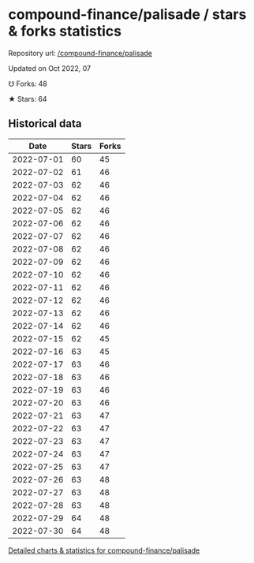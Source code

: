 # compound-finance/palisade / stars & forks statistics

Repository url: [/compound-finance/palisade](https://github.com/compound-finance/palisade)

Updated on Oct 2022, 07

☋ Forks: 48

★ Stars: 64

## Historical data
| Date | Stars | Forks |
|------|-------|-------|
| 2022-07-01 | 60 | 45 | 
| 2022-07-02 | 61 | 46 | 
| 2022-07-03 | 62 | 46 | 
| 2022-07-04 | 62 | 46 | 
| 2022-07-05 | 62 | 46 | 
| 2022-07-06 | 62 | 46 | 
| 2022-07-07 | 62 | 46 | 
| 2022-07-08 | 62 | 46 | 
| 2022-07-09 | 62 | 46 | 
| 2022-07-10 | 62 | 46 | 
| 2022-07-11 | 62 | 46 | 
| 2022-07-12 | 62 | 46 | 
| 2022-07-13 | 62 | 46 | 
| 2022-07-14 | 62 | 46 | 
| 2022-07-15 | 62 | 45 | 
| 2022-07-16 | 63 | 45 | 
| 2022-07-17 | 63 | 46 | 
| 2022-07-18 | 63 | 46 | 
| 2022-07-19 | 63 | 46 | 
| 2022-07-20 | 63 | 46 | 
| 2022-07-21 | 63 | 47 | 
| 2022-07-22 | 63 | 47 | 
| 2022-07-23 | 63 | 47 | 
| 2022-07-24 | 63 | 47 | 
| 2022-07-25 | 63 | 47 | 
| 2022-07-26 | 63 | 48 | 
| 2022-07-27 | 63 | 48 | 
| 2022-07-28 | 63 | 48 | 
| 2022-07-29 | 64 | 48 | 
| 2022-07-30 | 64 | 48 | 


[Detailed charts & statistics for compound-finance/palisade](https://reviewgithub.com/rep/compound-finance/palisade)
